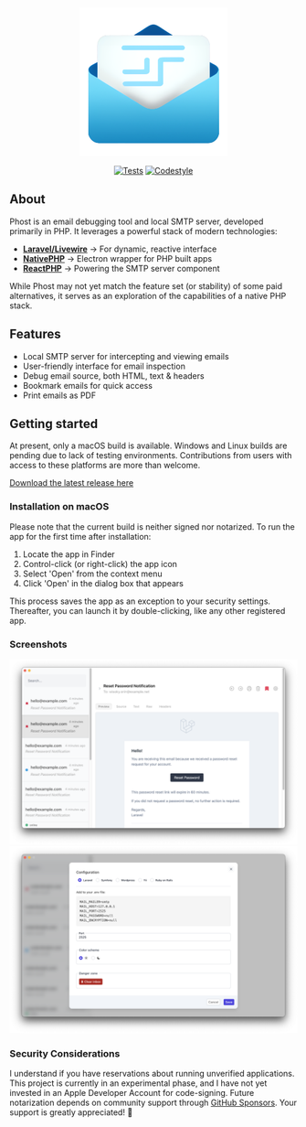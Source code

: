 <p align="center">
<img src="https://github.com/gwleuverink/phost/blob/main/storage/app/public/icon.png?raw=true" alt="Logo" width="260" />
</p>

<p align="center">
<a href="https://github.com/gwleuverink/phost/actions/workflows/test.yml"><img src="https://github.com/gwleuverink/phost/actions/workflows/test.yml/badge.svg" alt="Tests"></a>
<a href="https://github.com/gwleuverink/phost/actions/workflows/codestyle.yml"><img src="https://github.com/gwleuverink/phost/actions/workflows/codestyle.yml/badge.svg" alt="Codestyle"></a>
</p>

## About

Phost is an email debugging tool and local SMTP server, developed primarily in PHP. It leverages a powerful stack of modern technologies:

-   [**Laravel/Livewire**](https://livewire.laravel.com/) -> For dynamic, reactive interface
-   [**NativePHP**](https://nativephp.com/) -> Electron wrapper for PHP built apps
-   [**ReactPHP**](https://reactphp.org/) -> Powering the SMTP server component

While Phost may not yet match the feature set (or stability) of some paid alternatives, it serves as an exploration of the capabilities of a native PHP stack.

## Features

-   Local SMTP server for intercepting and viewing emails
-   User-friendly interface for email inspection
-   Debug email source, both HTML, text & headers
-   Bookmark emails for quick access
-   Print emails as PDF

## Getting started

At present, only a macOS build is available. Windows and Linux builds are pending due to lack of testing environments. Contributions from users with access to these platforms are more than welcome.

[Download the latest release here](https://github.com/gwleuverink/phost/releases.)

### Installation on macOS

Please note that the current build is neither signed nor notarized. To run the app for the first time after installation:

1. Locate the app in Finder
2. Control-click (or right-click) the app icon
3. Select 'Open' from the context menu
4. Click 'Open' in the dialog box that appears

This process saves the app as an exception to your security settings. Thereafter, you can launch it by double-clicking, like any other registered app.

### Screenshots

<img src="https://github.com/gwleuverink/phost/blob/main/storage/app/public/screenshots/filled-inbox.png?raw=true" alt="Filled inbox screenshot" />
<img src="https://github.com/gwleuverink/phost/blob/main/storage/app/public/screenshots/settings.png?raw=true" alt="User preferences screenshot" />
<!-- <img src="https://github.com/gwleuverink/phost/blob/main/storage/app/public/screenshots/inbox-zero.png?raw=true" alt="Inbox zero! screenshot" /> -->

### Security Considerations

I understand if you have reservations about running unverified applications. This project is currently in an experimental phase, and I have not yet invested in an Apple Developer Account for code-signing. Future notarization depends on community support through [GitHub Sponsors](https://github.com/sponsors/gwleuverink). Your support is greatly appreciated! 🙏
